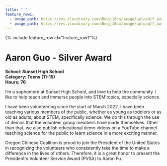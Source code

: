 ```yaml
---
title: " "
feature_row1:
  - image_path: https://res.cloudinary.com/dhngj18do/image/upload/f_auto,q_auto/v1/images/pvsa/2022_Aaron_Guo
  - image_path: https://res.cloudinary.com/dhngj18do/image/upload/f_auto,q_auto/v1/images/activities/year_2022
---
```


{% include feature_row id="feature_row1"%}

# Aaron Guo - Silver Award

**School: Sunset High School**  
**Category: Teens (11-15)**  
**Hours: 76**  

I’m a sophomore at Sunset High School, and love to help the community. I like to help teach and immerse people into STEM topics, especially science.

I have been volunteering since the start of March 2022. I have been teaching various members of the public, whether as young as toddlers or as old as adults, about STEM, specifically science. We do this through the use of demos that the volunteer group members have made themselves. Other than that, we also publish educational demo videos on a YouTube channel teaching science for the public to learn science in a more exciting manner.

Oregon Chinese Coalition is proud to join the President of the United States in recognizing the volunteers who consistently take the time to make a difference in the lives of others. Therefore, it is a great honor to present the President's Volunteer Service Award (PVSA) to Aaron Fu.
